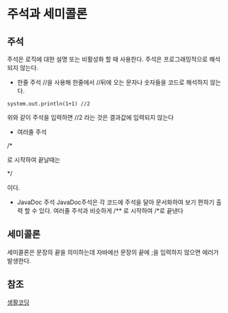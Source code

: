 # 주석과 세미콜론

## 주석
주석은 로직에 대한 설명 또는 비활성화 할 때 사용한다. 주석은 프로그래밍적으로 해석되지 않는다.

- 한줄 주석
//을 사용해 한줄에서 //뒤에 오는 문자나 숫자들을 코드로 해석하지 않는다.  
```
system.out.println(1+1) //2
```
위와 같이 주석을 입력하면 //2 라는 것은 결과값에 입력되지 않는다

- 여러줄 주석

/*

로 시작하여 끝날때는

*/

이다.

- JavaDoc 주석
JavaDoc주석은 각 코드에 주석을 달아 문서화하여 보기 편하기 출력 할 수 있다.
여러줄 주석과 비슷하게 /** 로 시작하여 /*로 끝낸다

## 세미콜론
세미콜론은 문장의 끝을 의미하는데 자바에선 문장의 끝에 ;을 입력하지 않으면 에러가 발생한다.

## 참조
[생활코딩](https://opentutorials.org/course/1223/6714) 
